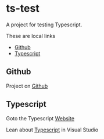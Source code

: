# ts-test

A project for testing Typescript.

These are local links
* [Github](#Github)
* [Typescript](#Typescript)

## Github

Project on [Github](<https://github.com/jweken/ts-test.git>)

## Typescript

Goto the Typescript [Website](<https://www.typescriptlang.org/>)

Lean about [Typescript](<https://code.visualstudio.com/docs/languages/typescript>) in Visual Studio
